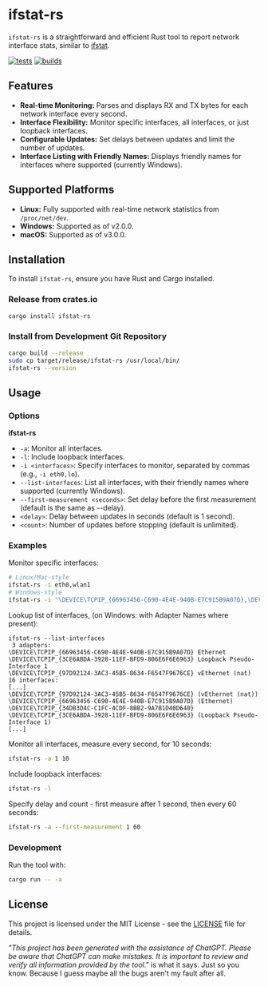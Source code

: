 # ifstat-rs

`ifstat-rs` is a straightforward and efficient Rust tool to report network interface stats, similar to [ifstat](http://gael.roualland.free.fr/ifstat/).

[![tests](https://github.com/spezifisch/ifstat-rs/actions/workflows/test.yml/badge.svg)](https://github.com/spezifisch/ifstat-rs/actions/workflows/test.yml)
[![builds](https://github.com/spezifisch/ifstat-rs/actions/workflows/build.yml/badge.svg)](https://github.com/spezifisch/ifstat-rs/actions/workflows/build.yml)

## Features

- **Real-time Monitoring:** Parses and displays RX and TX bytes for each network interface every second.
- **Interface Flexibility:** Monitor specific interfaces, all interfaces, or just loopback interfaces.
- **Configurable Updates:** Set delays between updates and limit the number of updates.
- **Interface Listing with Friendly Names:** Displays friendly names for interfaces where supported (currently Windows).

## Supported Platforms

- **Linux:** Fully supported with real-time network statistics from `/proc/net/dev`.
- **Windows:** Supported as of v2.0.0.
- **macOS:** Supported as of v3.0.0.

## Installation

To install `ifstat-rs`, ensure you have Rust and Cargo installed.

### Release from crates.io

```sh
cargo install ifstat-rs
```

### Install from Development Git Repository

```sh
cargo build --release
sudo cp target/release/ifstat-rs /usr/local/bin/
ifstat-rs --version
```

## Usage

### Options

**ifstat-rs**

- `-a`: Monitor all interfaces.
- `-l`: Include loopback interfaces.
- `-i <interfaces>`: Specify interfaces to monitor, separated by commas (e.g., `-i eth0,lo`).
- `--list-interfaces`: List all interfaces, with their friendly names where supported (currently Windows).
- `--first-measurement <seconds>`: Set delay before the first measurement (default is the same as --delay).
- `<delay>`: Delay between updates in seconds (default is 1 second).
- `<count>`: Number of updates before stopping (default is unlimited).

### Examples

Monitor specific interfaces:

```sh
# Linux/Mac-style
ifstat-rs -i eth0,wlan1
# Windows-style
ifstat-rs -i "\DEVICE\TCPIP_{66963456-C690-4E4E-940B-E7C915B9A07D},\DEVICE\TCPIP_{97D92124-3AC3-45B5-8634-F6547F9676CE}"
```

Lookup list of interfaces, (on Windows: with Adapter Names where present):

```console
ifstat-rs --list-interfaces
 3 adapters:
\DEVICE\TCPIP_{66963456-C690-4E4E-940B-E7C915B9A07D} Ethernet
\DEVICE\TCPIP_{3CE6ABDA-3928-11EF-BFD9-806E6F6E6963} Loopback Pseudo-Interface 1
\DEVICE\TCPIP_{97D92124-3AC3-45B5-8634-F6547F9676CE} vEthernet (nat)
16 interfaces:
[...]
\DEVICE\TCPIP_{97D92124-3AC3-45B5-8634-F6547F9676CE} (vEthernet (nat))
\DEVICE\TCPIP_{66963456-C690-4E4E-940B-E7C915B9A07D} (Ethernet)
\DEVICE\TCPIP_{34DB3D4C-C1FC-4CDF-8BB2-9A7B1D40D640}
\DEVICE\TCPIP_{3CE6ABDA-3928-11EF-BFD9-806E6F6E6963} (Loopback Pseudo-Interface 1)
[...]
```

Monitor all interfaces, measure every second, for 10 seconds:

```sh
ifstat-rs -a 1 10
```

Include loopback interfaces:

```sh
ifstat-rs -l
```

Specify delay and count - first measure after 1 second, then every 60 seconds:

```sh
ifstat-rs -a --first-measurement 1 60
```

### Development

Run the tool with:

```sh
cargo run -- -a
```

## License

This project is licensed under the MIT License - see the [LICENSE](LICENSE) file for details.

*"This project has been generated with the assistance of ChatGPT. Please be aware that ChatGPT can make mistakes. It is important to review and verify all information provided by the tool."* is what it says. Just so you know. Because I guess maybe all the bugs aren't my fault after all.
